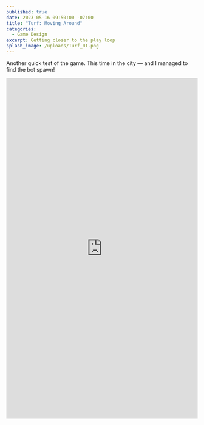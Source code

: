 ```yaml
---
published: true
date: 2023-05-16 09:50:00 -07:00
title: "Turf: Moving Around"
categories:
  - Game Design
excerpt: Getting closer to the play loop
splash_image: /uploads/Turf_01.png
---
```

Another quick test of the game. This time in the city — and I managed to find the bot spawn!

<div style="padding:177.87% 0 0 0;position:relative;"><iframe src="https://player.vimeo.com/video/798935707?badge=0&amp;autopause=0&amp;quality_selector=1&amp;player_id=0&amp;app_id=58479" frameborder="0" allow="autoplay; fullscreen; picture-in-picture" style="position:absolute;top:0;left:0;width:100%;height:100%;" title="Turf moving around"></iframe></div><script src="https://player.vimeo.com/api/player.js"></script>